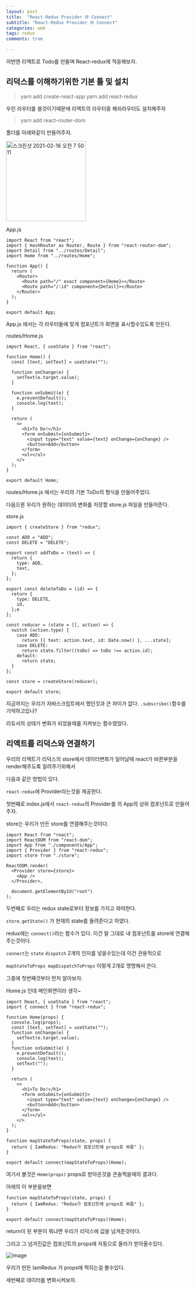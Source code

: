 ```yaml
---
layout: post
title:  "React-Redux Provider 와 Connect"
subtitle: "React-Redux Provider 와 Connect"
categories: web
tags: redux
comments: true

---
```


이번엔 리액트로 Todo를 만들며 React-redux에 적응해보자.

## 리덕스를 이해하기위한 기본 틀 및 설치

> yarn add create-react-app
> yarn add react-redux

우린 라우터를 쓸것이기때문에 리액트의 라우터중 해쉬라우터도 설치해주자

> yarn add react-router-dom

폴더를 아래와같이 만들어주자.

<img width="218" alt="스크린샷 2021-02-16 오전 7 50 11" src="https://user-images.githubusercontent.com/56789064/107999767-9b84ac00-702b-11eb-909c-724a23122157.png">

App.js
```
import React from "react";
import { HashRouter as Router, Route } from "react-router-dom";
import Detail from "../routes/Detail";
import Home from "../routes/Home";

function App() {
  return (
    <Router>
      <Route path="/" exact component={Home}></Route>
      <Route path="/:id" component={Detail}></Route>
    </Router>
  );
}

export default App;
```
App.js 에서는 각 라우터들에 맞게 컴포넌트가 화면을 표시할수있도록 만든다.

routes/Home.js
```
import React, { useState } from "react";

function Home() {
  const [text, setText] = useState("");

  function onChange(e) {
    setText(e.target.value);
  }
  
  function onSubmit(e) {
    e.preventDefault();
    console.log(text);
  }

  return (
    <>
      <h1>To Do!</h1>
      <form onSubmit={onSubmit}>
        <input type="text" value={text} onChange={onChange} />
        <button>Add</button>
      </form>
      <ul></ul>
    </>
  );
}

export default Home;
```
routes/Home.js 에서는 우리의 기본 ToDo의 형식을 만들어주었다.

다음으론 우리가 원하는 데이터의 변화를 저장할 store.js 파일을 만들어준다.

store.js
```
import { createStore } from "redux";

const ADD = "ADD";
const DELETE = "DELETE";

export const addToDo = (text) => {
  return {
    type: ADD,
    text,
  };
};

export const deleteToDo = (id) => {
  return {
    type: DELETE,
    id,
  };e
};

const reducer = (state = [], action) => {
  switch (action.type) {
    case ADD:
      return [{ text: action.text, id: Date.now() }, ...state];
    case DELETE:
      return state.filter((toDo) => toDo !== action.id);
    default:
      return state;
  }
};

const store = createStore(reducer);

export default store;
```

지금까지는 우리가 자바스크립트에서 했던것과 큰 차이가 없다. `.subscribe()`함수를 기억하고있나?

리듀서의 상태가 변화가 되었을때를 지켜보는 함수였었다.

## 리액트를 리덕스와 연결하기

우리의 리액트가 리덕스의 store에서 데이터변화가 일어날때 react가 바뀐부분을 render해주도록 알려주기위해서

다음과 같은 방법이 있다.

`react-redux`에 Provider라는것을 제공한다.

첫번쨰로 index.js에서 `react-redux`의 Provider를 의 App의 상위 컴포넌트로 만들어주자.

store는 우리가 만든 store를 연결해주는것이다.

```
import React from "react";
import ReactDOM from "react-dom";
import App from "./components/App";
import { Provider } from "react-redux";
import store from "./store";

ReactDOM.render(
  <Provider store={store}>
    <App />
  </Provider>,

  document.getElementById("root")
);
```

두번째로 우리는 redux state로부터 정보를 가지고 와야한다.

`store.getState()` 가 현재의 state를 돌려준다고 하였다.

redux에는 `connect()`라는 함수가 있다. 이건 말 그대로 내 컴포넌트를 store에 연결해주는것이다.

`connect`는 `state` `dispatch` 2개의 인자를 넣을수있는데 이건 관용적으로

`mapStateToProps mapDispatchToProps` 이렇게 2개로 명명해서 쓴다.

그중에 첫번째것부터 먼저 알아보자.

Home.js 인데 메인화면이라 생각~

```
import React, { useState } from "react";
import { connect } from "react-redux";

function Home(props) {
  console.log(props);
  const [text, setText] = useState("");
  function onChange(e) {
    setText(e.target.value);
  }
  function onSubmit(e) {
    e.preventDefault();
    console.log(text);
    setText("");
  }

  return (
    <>
      <h1>To Do!</h1>
      <form onSubmit={onSubmit}>
        <input type="text" value={text} onChange={onChange} />
        <button>Add</button>
      </form>
      <ul></ul>
    </>
  );
}

function mapStateToProps(state, props) {
  return { IamRedux: "Redux가 컴포넌트에 props로 쏴줌" };
}

export default connect(mapStateToProps)(Home);
```

여기서 볼것은 `Home(props)` props로 받아온것을 콘솔찍을때의 결과다.

아래의 이 부분을보면
```
function mapStateToProps(state, props) {
  return { IamRedux: "Redux가 컴포넌트에 props로 쏴줌" };
}

export default connect(mapStateToProps)(Home);
```

return이 된 부분이 뭐냐면 우리가 리덕스에 값을 넘겨준것이다.

그리고 그 넘겨진값은 컴포넌트의 props에 자동으로 올라가 받아올수있다.

![image](https://user-images.githubusercontent.com/56789064/108332440-24117100-7213-11eb-8014-b440ebeab569.png)

우리가 만든 IamRedux 가 props에 찍히는걸 볼수있다.

세번째로 데이터를 변화시켜보자.



